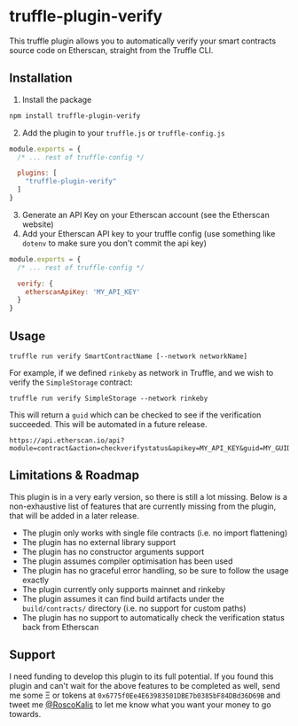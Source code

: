 # truffle-plugin-verify

This truffle plugin allows you to automatically verify your smart contracts source code on Etherscan, straight from the Truffle CLI.

## Installation
1. Install the package
```sh
npm install truffle-plugin-verify
```
2. Add the plugin to your `truffle.js` or `truffle-config.js`
```js
module.exports = {
  /* ... rest of truffle-config */

  plugins: [
    "truffle-plugin-verify"
  ]
}
```
3. Generate an API Key on your Etherscan account (see the Etherscan website)
4. Add your Etherscan API key to your truffle config (use something like `dotenv` to make sure you don't commit the api key)
```js
module.exports = {
  /* ... rest of truffle-config */

  verify: {
    etherscanApiKey: 'MY_API_KEY'
  }
}
```

## Usage
```
truffle run verify SmartContractName [--network networkName]
```

For example, if we defined `rinkeby` as network in Truffle, and we wish to verify the `SimpleStorage` contract:

```
truffle run verify SimpleStorage --network rinkeby
```

This will return a `guid` which can be checked to see if the verification succeeded. This will be automated in a future release.

```
https://api.etherscan.io/api?module=contract&action=checkverifystatus&apikey=MY_API_KEY&guid=MY_GUID
```

## Limitations & Roadmap
This plugin is in a very early version, so there is still a lot missing. Below is a non-exhaustive list of features that are currently missing from the plugin, that will be added in a later release.

* The plugin only works with single file contracts (i.e. no import flattening)
* The plugin has no external library support
* The plugin has no constructor arguments support
* The plugin assumes compiler optimisation has been used
* The plugin has no graceful error handling, so be sure to follow the usage exactly
* The plugin currently only supports mainnet and rinkeby
* The plugin assumes it can find build artifacts under the `build/contracts/` directory (i.e. no support for custom paths)
* The plugin has no support to automatically check the verification status back from Etherscan

## Support
I need funding to develop this plugin to its full potential. If you found this plugin and can't wait for the above features to be completed as well, send me some Ξ or tokens at `0x6775f0Ee4E63983501DBE7b0385bF84DBd36D69B` and tweet me [@RoscoKalis](https://twitter.com/RoscoKalis) to let me know what you want your money to go towards.
